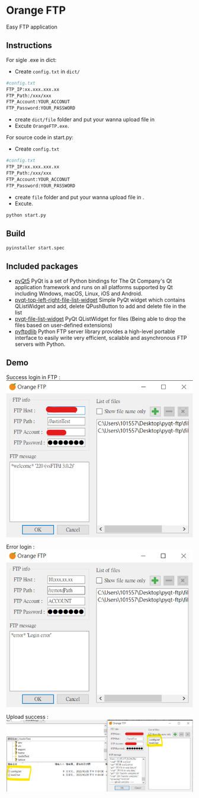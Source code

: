 # Orange FTP

Easy FTP application

## Instructions
For sigle .exe in dict:
- Create ```config.txt``` in ```dict/```
```sh 
#config.txt
FTP_IP:xx.xxx.xxx.xx
FTP_Path:/xxx/xxx
FTP_Account:YOUR_ACCONUT
FTP_Password:YOUR_PASSWORD
```
- create ```dict/file``` folder and put your wanna upload file in
- Excute ```OrangeFTP.exe```.

For source code in start.py:
- Create ```config.txt```
```sh 
#config.txt
FTP_IP:xx.xxx.xxx.xx
FTP_Path:/xxx/xxx
FTP_Account:YOUR_ACCONUT
FTP_Password:YOUR_PASSWORD
```
- create ```file``` folder and put your wanna upload file in .
- Excute.
```sh 
python start.py
 ```
## Build
```sh
pyinstaller start.spec
```

## Included packages
- [pyQt5](https://www.riverbankcomputing.com/software/pyqt/) 
PyQt is a set of Python bindings for The Qt Company's Qt application framework and runs on all platforms supported by Qt including Windows, macOS, Linux, iOS and Android. 
- [pyqt-top-left-right-file-list-widget](https://github.com/yjg30737/pyqt-top-left-right-file-list-widget)
Simple PyQt widget which contains QListWidget and add, delete QPushButton to add and delete file in the list
- [pyqt-file-list-widget](https://github.com/yjg30737/pyqt-file-list-widget)
PyQt QListWidget for files (Being able to drop the files based on user-defined extensions)
- [pyftpdlib](https://github.com/giampaolo/pyftpdlib/)
Python FTP server library provides a high-level portable interface to easily write very efficient, scalable and asynchronous FTP servers with Python.

## Demo
Success login in FTP :  
![alt text](static/success_login.png)

Error login :  
![alt text](static/error_login.png)

Upload success :  
![alt text](static/upload_success.png)